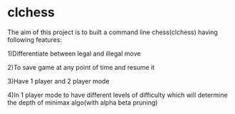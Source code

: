 # clchess

The aim of this project is to built a command line chess(clchess) having following features:

1)Differentiate between legal and illegal move

2)To save game at any point of time and resume it

3)Have 1 player and 2 player mode

4)In 1 player mode to have different levels of difficulty which will determine the depth of minimax algo(with alpha beta pruning)